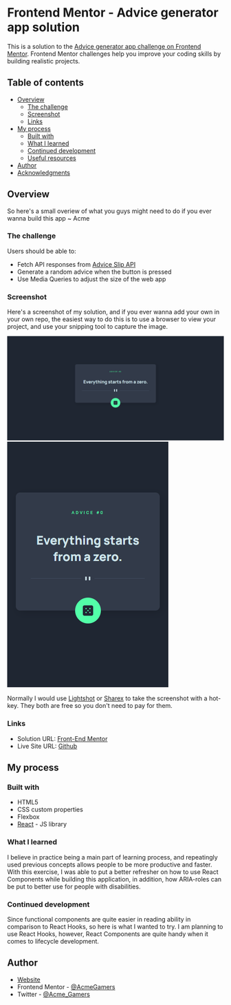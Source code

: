 # Frontend Mentor - Advice generator app solution

This is a solution to the [Advice generator app challenge on Frontend Mentor](https://www.frontendmentor.io/challenges/advice-generator-app-QdUG-13db). Frontend Mentor challenges help you improve your coding skills by building realistic projects.

## Table of contents

- [Overview](#overview)
  - [The challenge](#the-challenge)
  - [Screenshot](#screenshot)
  - [Links](#links)
- [My process](#my-process)
  - [Built with](#built-with)
  - [What I learned](#what-i-learned)
  - [Continued development](#continued-development)
  - [Useful resources](#useful-resources)
- [Author](#author)
- [Acknowledgments](#acknowledgments)

## Overview

So here's a small overiew of what you guys might need to do if you ever wanna build this app ~ Acme

### The challenge

Users should be able to:

- Fetch API responses from [Advice Slip API](https://api.adviceslip.com/)
- Generate a random advice when the button is pressed
- Use Media Queries to adjust the size of the web app

### Screenshot

Here's a screenshot of my solution, and if you ever wanna add your own in your own repo, the easiest way to do this is to use a browser to view your project, and use your snipping tool to capture the image.

![Desktop Version](./images/desktop.png)
![Mobile Version](./images/android.png)

Normally I would use [Lightshot](https://app.prntscr.com/) or [Sharex](https://getsharex.com/) to take the screenshot with a hot-key. They both are free so you don't need to pay for them.

### Links

- Solution URL: [Front-End Mentor](https://www.frontendmentor.io/solutions/responsive-react-advice-generator-HyIOQ93H9)
- Live Site URL: [Github](https://acmegamers.github.io/Advice-Generator/)

## My process

### Built with

- HTML5
- CSS custom properties
- Flexbox
- [React](https://reactjs.org/) - JS library

### What I learned

I believe in practice being a main part of learning process, and repeatingly used previous concepts allows people to be more productive and faster. With this exercise, I was able to put a better refresher on how to use React Components while building this application, in addition, how ARIA-roles can be put to better use for people with disabilities.

### Continued development

Since functional components are quite easier in reading ability in comparison to React Hooks, so here is what I wanted to try. I am planning to use React Hooks, however, React Components are quite handy when it comes to lifecycle development.

## Author

- [Website](https://acme.fatima-academy.com)
- Frontend Mentor - [@AcmeGamers](https://www.frontendmentor.io/profile/AcmeGamers)
- Twitter - [@Acme_Gamers](https://twitter.com/Acme_Gamers)
